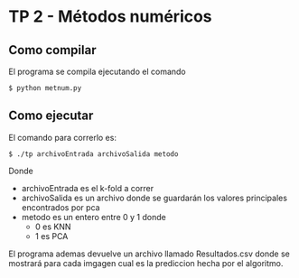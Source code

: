 
# TP 2 - Métodos numéricos

## Como compilar

El programa se compila ejecutando el comando 

	$ python metnum.py

## Como ejecutar

El comando para correrlo es: 

	$ ./tp archivoEntrada archivoSalida metodo

Donde 

- archivoEntrada es el k-fold a correr
- archivoSalida es un archivo donde se guardarán los valores principales encontrados por pca
- metodo es un entero entre 0 y 1 donde 
	* 0 es KNN
	* 1 es PCA

El programa ademas devuelve un archivo llamado Resultados.csv donde se mostrará para cada imgagen cual es la prediccion hecha por el algoritmo.